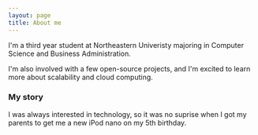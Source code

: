 ```yaml
---
layout: page
title: About me
---
```


I'm a third year student at Northeastern Univeristy majoring in Computer Science and Business Administration.

I'm also involved with a few open-source projects, and I'm excited to learn more about scalability and cloud computing.

### My story

I was always interested in technology, so it was no suprise when I got my parents to get me a new iPod nano on my 5th birthday.
